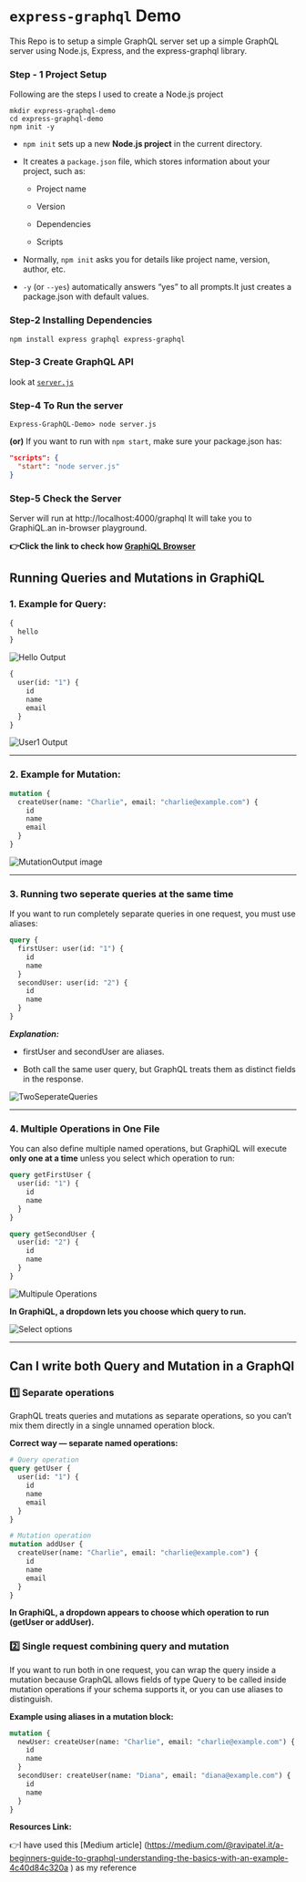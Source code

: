 # `express-graphql` Demo

This Repo is to setup a simple GraphQL server set up a simple GraphQL server using Node.js, Express, and the express-graphql library.

### Step - 1 Project Setup

Following are the steps I used to create a Node.js project

```script
mkdir express-graphql-demo
cd express-graphql-demo
npm init -y
```

- `npm init` sets up a new **Node.js project** in the current directory.

- It creates a `package.json` file, which stores information about your project, such as:

  - Project name

  - Version

  - Dependencies

  - Scripts

- Normally, `npm init` asks you for details like project name, version, author, etc.
- `-y` (or `--yes`) automatically answers “yes” to all prompts.It just creates a package.json with default values.

### Step-2 Installing Dependencies

```script
npm install express graphql express-graphql
```

### Step-3 Create GraphQL API

look at [`server.js`](/server.js)

### Step-4 To Run the server

```script
Express-GraphQL-Demo> node server.js
```

**(or)** If you want to run with `npm start`, make sure your package.json has:

```json
"scripts": {
  "start": "node server.js"
}
```

### Step-5 Check the Server

Server will run at http://localhost:4000/graphql
It will take you to GraphiQL.an in-browser playground.

**👉Click the link to check how [GraphiQL Browser](/Images/GraphiQL.png)**

## Running Queries and Mutations in GraphiQL

### 1. Example for Query:

```graphql
{
  hello
}
```

![Hello Output](/Images/HelloOpt.png)

```graphql
{
  user(id: "1") {
    id
    name
    email
  }
}
```

![User1 Output](/Images/User1Output.png)

---

### 2. Example for Mutation:

```graphql
mutation {
  createUser(name: "Charlie", email: "charlie@example.com") {
    id
    name
    email
  }
}
```

![MutationOutput image](/Images/MutationOutput.png)

---

### 3. Running two seperate queries at the same time

If you want to run completely separate queries in one request, you must use aliases:

```graphql
query {
  firstUser: user(id: "1") {
    id
    name
  }
  secondUser: user(id: "2") {
    id
    name
  }
}
```

**_Explanation:_**

- firstUser and secondUser are aliases.

- Both call the same user query, but GraphQL treats them as distinct fields in the response.

![TwoSeperateQueries](/Images/TwoSeperateQueries.png)

---

### 4. Multiple Operations in One File

You can also define multiple named operations, but GraphiQL will execute **only one at a time** unless you select which operation to run:

```graphql
query getFirstUser {
  user(id: "1") {
    id
    name
  }
}

query getSecondUser {
  user(id: "2") {
    id
    name
  }
}
```

![Multipule Operations](/Images/MultipleOperations.png)

**In GraphiQL, a dropdown lets you choose which query to run.**

![Select options](/Images/selectOption.png)

---

## Can I write both Query and Mutation in a GraphQl

### 1️⃣ Separate operations

GraphQL treats queries and mutations as separate operations, so you can’t mix them directly in a single unnamed operation block.

**Correct way — separate named operations:**

```graphql
# Query operation
query getUser {
  user(id: "1") {
    id
    name
    email
  }
}

# Mutation operation
mutation addUser {
  createUser(name: "Charlie", email: "charlie@example.com") {
    id
    name
    email
  }
}
```

**In GraphiQL, a dropdown appears to choose which operation to run (getUser or addUser).**

### 2️⃣ Single request combining query and mutation

If you want to run both in one request, you can wrap the query inside a mutation because GraphQL allows fields of type Query to be called inside mutation operations if your schema supports it, or you can use aliases to distinguish.

**Example using aliases in a mutation block:**

```graphql
mutation {
  newUser: createUser(name: "Charlie", email: "charlie@example.com") {
    id
    name
  }
  secondUser: createUser(name: "Diana", email: "diana@example.com") {
    id
    name
  }
}
```

**Resources Link:**

👉I have used this [Medium article]
(https://medium.com/@ravipatel.it/a-beginners-guide-to-graphql-understanding-the-basics-with-an-example-4c40d84c320a
) as my reference